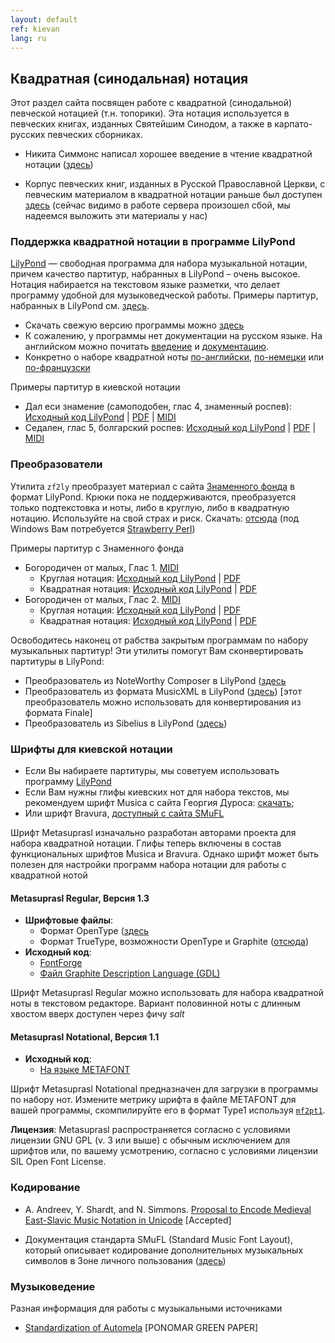 ```yaml
---
layout: default
ref: kievan
lang: ru
---
```


## Квадратная (синодальная) нотация

Этот раздел сайта посвящен работе с квадратной (синодальной) певческой нотацией (т.н. топорики). Эта нотация используется 
в певческих книгах, изданных Святейшим Синодом, а также в карпато-русских певческих сборниках.

* Никита Симмонс написал хорошее введение в чтение квадратной нотации ([здесь](http://www.synaxis.info/psalom/research/simmons/Kievan_notation.pdf))

* Корпус певческих книг, изданных в Русской Православной Церкви, с певческим материалом в квадратной нотации раньше был 
  доступен [здесь](http://seminaria.ru/raritet/quadsborn.htm)
  (сейчас видимо в работе сервера произошел сбой, мы надеемся выложить эти материалы у нас)

### Поддержка квадратной нотации в программе LilyPond

[LilyPond](http://www.lilypond.org/) &mdash; свободная программа для набора музыкальной нотации, причем качество партитур, 
набранных в LilyPond &ndash; очень высокое. Нотация набирается на текстовом языке разметки, что делает программу удобной 
для музыковедческой работы. Примеры партитур, набранных в  LilyPond см. [здесь](http://lilypond.org/examples.html).

* Скачать свежую версию программы можно [здесь](http://www.lilypond.org/download.html)
* К сожалению, у программы нет документации на русском языке. 
  На английском можно почитать [введение](http://www.lilypond.org/text-input.html) 
  и [документацию](http://lilypond.org/manuals.html).
* Конкретно о наборе квадратной ноты 
  [по-английски](http://lilypond.org/doc/v2.18/Documentation/notation/typesetting-kievan-square-notation),
  [по-немецки](http://lilypond.org/doc/v2.18/Documentation/notation/typesetting-kievan-square-notation.de.html)
  или [по-французски](http://lilypond.org/doc/v2.18/Documentation/notation/typesetting-kievan-square-notation.fr.html)

Примеры партитур в киевской нотации

* Дал еси знамение (самоподобен, глас 4, знаменный роспев): 
  [Исходный код LilyPond](http://www.ponomar.net/files/dalesi.ly) |
  [PDF](http://www.ponomar.net/files/dalesi.pdf) |
  [MIDI](http://www.ponomar.net/files/dalesi.midi)
* Седален, глас 5, болгарский роспев: 
  [Исходный код LilyPond](http://www.ponomar.net/files/sessional5.ly) |
  [PDF](http://www.ponomar.net/files/sessional5.pdf) |
  [MIDI](http://www.ponomar.net/files/sessional5.midi)


### Преобразователи

Утилита `zf2ly` преобразует материал с сайта [Знаменного фонда](http://www.znamen.ru/) в формат LilyPond. 
Крюки пока не поддерживаются, преобразуется только подтекстовка и ноты, либо в круглую, либо в квадратную нотацию. 
Используйте на свой страх и риск. Скачать: [отсюда](http://www.ponomar.net/cgi-bin/fetch_script.cgi?target=zf2ly)
(под Windows Вам потребуется [Strawberry Perl](http://strawberryperl.com/))
		
Примеры партитур с Знаменного фонда

* Богородичен от малых, Глас 1. 
  [MIDI](http://www.ponomar.net/files/lesser_theotokion1.midi)
  + Круглая нотация: 
    [Исходный код LilyPond](http://www.ponomar.net/files/lesser_theotokion1.ly) |
    [PDF](http://www.ponomar.net/files/lesser_theotokion1.pdf)
  + Квадратная нотация:
    [Исходный код LilyPond](http://www.ponomar.net/files/lesser_theotokion1_k.ly) |
    [PDF](http://www.ponomar.net/files/lesser_theotokion1_k.pdf)
* Богородичен от малых, Глас 2. 
  [MIDI](http://www.ponomar.net/files/lesser_theotokion2.midi)
  + Круглая нотация:
    [Исходный код LilyPond](http://www.ponomar.net/files/lesser_theotokion2.ly) |
    [PDF](http://www.ponomar.net/files/lesser_theotokion2.pdf)
  + Квадратная нотация:
    [Исходный код LilyPond](http://www.ponomar.net/files/lesser_theotokion2_k.ly) |
    [PDF](http://www.ponomar.net/files/lesser_theotokion2_k.pdf)


Освободитесь наконец от рабства закрытым программам по набору музыкальных партитур! 
Эти утилиты помогут Вам сконвертировать партитуры в LilyPond:

* Преобразователь из NoteWorthy Composer в LilyPond ([здесь](http://nwc2ly.sourceforge.net/)
* Преобразователь из формата MusicXML в LilyPond ([здесь](http://www.nongnu.org/xml2ly/)) 
  [этот преобразователь можно использовать для конвертирования из формата Finale]
* Преобразователь из Sibelius в LilyPond ([здесь](http://sib2ly.sourceforge.net/))

### Шрифты для киевской нотации

*  Если Вы набираете партитуры, мы советуем использовать программу [LilyPond](http://www.lilypond.org/)
* Если Вам нужны глифы киевских нот для набора текстов, мы рекомендуем шрифт Musica с сайта Георгия Дуроса: 
  [скачать](http://users.teilar.gr/~g1951d/);
* Или шрифт Bravura, [доступный с сайта SMuFL](http://www.smufl.org/fonts/)

Шрифт Metasuprasl изначально разработан авторами проекта для набора квадратной нотации. 
Глифы теперь включены в состав функциональных шрифтов Musica и Bravura. 
Однако шрифт может быть полезен для настройки программ набора нотации для работы с квадратной нотой

#### Metasuprasl Regular, Версия 1.3

* **Шрифтовые файлы**:
  + Формат OpenType ([здесь](http://www.ponomar.net/files/Metasuprasl-Regular.otf)
  + Формат TrueType, возможности OpenType и Graphite ([отсюда](http://www.ponomar.net/files/Metasuprasl-SIL.ttf))
* **Исходный код**:
  + [FontForge](http://www.ponomar.net/files/Metasuprasl-Regular.sfd)
  + [Файл Graphite Description Language (GDL)](http://www.ponomar.net/files/Metasuprasl-Regular.gdl)
  
Шрифт Metasuprasl Regular можно использовать для набора квадратной ноты в текстовом редакторе. 
Вариант половинной ноты с длинным хвостом вверх доступен через фичу _salt_

#### Metasuprasl Notational, Версия 1.1

* **Исходный код**:
  + [На языке METAFONT](http://www.ponomar.net/files/metasuprasl.mf)

Шрифт Metasuprasl Notational предназначен для загрузки в программы по набору нот. 
Измените метрику шрифта в файле METAFONT для вашей программы, скомпилируйте его в формат Type1 используя 
[`mf2pt1`](http://www.ctan.org/pkg/mf2pt1).

**Лицензия**: Metasuprasl распространяется согласно с условиями лицензии GNU GPL (v. 3 или выше) с 
обычным исключением для шрифтов или, по вашему усмотрению, согласно с условиями лицензии SIL Open Font License.

### Кодирование

* A. Andreev, Y. Shardt, and N. Simmons. [Proposal to Encode Medieval East-Slavic Music Notation in Unicode](http://www.ponomar.net/files/kievan.pdf) [Accepted]

* Документация стандарта SMuFL (Standard Music Font Layout), который описывает кодирование дополнительных 
  музыкальных символов в Зоне личного пользования ([здесь](https://w3c.github.io/smufl/gitbook/))

### Музыковедение

Разная информация для работы с музыкальными источниками

* [Standardization of Automela](http://www.ponomar.net/files/automela.pdf) [PONOMAR GREEN PAPER]
